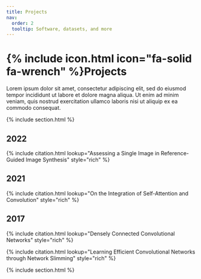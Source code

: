 ```yaml
---
title: Projects
nav:
  order: 2
  tooltip: Software, datasets, and more
---
```


# {% include icon.html icon="fa-solid fa-wrench" %}Projects

Lorem ipsum dolor sit amet, consectetur adipiscing elit, sed do eiusmod tempor incididunt ut labore et dolore magna aliqua.
Ut enim ad minim veniam, quis nostrud exercitation ullamco laboris nisi ut aliquip ex ea commodo consequat.

{% include section.html %}

## 2022
{% include citation.html lookup="Assessing a Single Image in Reference-Guided Image Synthesis" style="rich" %}

## 2021
{% include citation.html lookup="On the Integration of Self-Attention and Convolution" style="rich" %}

## 2017
{% include citation.html lookup="Densely Connected Convolutional Networks" style="rich" %}

{% include citation.html lookup="Learning Efficient Convolutional Networks through Network Slimming" style="rich" %}

{% include section.html %}

